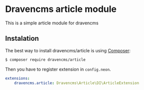 # Dravencms article module

This is a simple article module for dravencms

## Instalation

The best way to install dravencms/article is using  [Composer](http://getcomposer.org/):


```sh
$ composer require dravencms/article
```

Then you have to register extension in `config.neon`.

```yaml
extensions:
	dravencms.article: Dravencms\Article\DI\ArticleExtension
```
